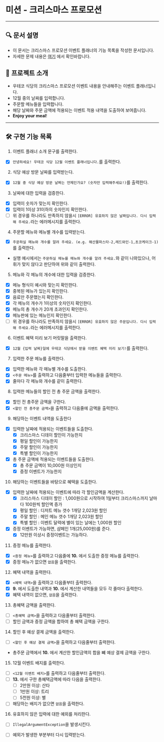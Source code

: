 # 미션 - 크리스마스 프로모션

---

## 🔍 문서 설명

- 이 문서는 크리스마스 프로모션 이벤트 플래너의 기능 목록을 작성한 문서입니다.
- 자세한 문제 내용은 [여기](https://github.com/jy016011/java-christmas-6-jy016011/blob/main/README.md) 에서 확인바랍니다.

## 🚀 프로젝트 소개

- 우테코 식당의 크리스마스 프로모션 이벤트 내용을 안내해주는 이벤트 플래너입니다.
- 12월 중의 날짜를 입력합니다.
- 주문할 메뉴들을 입력합니다.
- 해당 날짜와 주문 금액에 적용되는 이벤트 적용 내역을 도출하여 보여줍니다.
- **Enjoy your meal**!

---

## 🛠 구현 기능 목록

1. 이벤트 플래너 소개 문구를 출력한다.

- [X] `안녕하세요! 우테코 식당 12월 이벤트 플래너입니다.`를 출력한다.

2. 식당 예상 방문 날짜를 입력받는다.

- [X] `12월 중 식당 예상 방문 날짜는 언제인가요? (숫자만 입력해주세요!)`를 출력한다.

3. 날짜에 대한 입력을 검증한다.

- [X] 입력이 숫자가 맞는지 확인한다.
- [X] 입력이 1이상 31이하의 숫자인지 확인한다.
- [ ] 위 경우를 하나라도 만족하지 않을시 `[ERROR] 유효하지 않은 날짜입니다. 다시 입력해 주세요.`라는 에러메시지를 출력한다.

4. 주문할 메뉴와 메뉴별 개수를 입력받는다.

- [X] `주문하실 메뉴와 개수를 알려 주세요. (e.g. 해산물파스타-2,레드와인-1,초코케이크-1)`를 출력한다.
- 실행 예시에서는 `주문하실 메뉴를 메뉴와 개수를 알려 주세요.`와 같이 나와있으나, 어휘가 맞지 않다고 판단하여 위와 같이 출력한다.

5. 메뉴와 각 메뉴의 개수에 대한 입력을 검증한다.

- [X] 메뉴 형식이 예시와 맞는지 확인한다.
- [X] 중복된 메뉴가 있는지 확인한다.
- [X] 음료만 주문했는지 확인한다.
- [X] 각 메뉴의 개수가 1이상의 숫자인지 확인한다.
- [X] 메뉴의 총 개수가 20개 초과인지 확인한다.
- [X] 메뉴판에 있는 메뉴인지 확인한다.
- [ ] 위 경우를 하나라도 만족하지 않을시 `[ERROR] 유효하지 않은 주문입니다. 다시 입력해 주세요.`라는 에러메시지를 출력한다.

6. 이벤트 혜택 미리 보기 머릿말을 출력한다.

- [X] `12월 {입력 날짜}일에 우테코 식당에서 받을 이벤트 혜택 미리 보기!`를 출력한다.

7. 입력한 주문 메뉴를 출력한다.

- [X] 입력한 메뉴와 각 매뉴별 개수를 도출한다.
- [X] `<주문 메뉴>`를 출력하고 다음줄부터 입력한 메뉴들을 출력한다.
- [X] 줄마다 각 메뉴와 개수를 같이 출력한다.

8. 입력한 메뉴들의 할인 전 총 주문 금액을 출력한다.

- [X] 할인 전 총주문 금액을 구한다.
- [X] `<할인 전 총주문 금액>`을 출력하고 다음줄에 금액을 출력한다.

9. 해당하는 이벤트 내역을 도출한다

- [X] 입력한 날짜에 적용되는 이벤트들을 도출한다.
    - [X] 크리스마스 디데이 할인이 가능한지
    - [X] 평일 할인이 가능한지
    - [X] 주말 할인이 가능한지
    - [X] 특별 할인이 가능한지
- [X] 총 주문 금액에 적용되는 이벤트들을 도출한다.
    - [X] 총 주문 금액이 10,000원 이상인지
    - [X] 증정 이벤트가 가능한지

10. 해당하는 이벤트들을 바탕으로 혜택을 도출한다.

- [X] 입력한 날짜에 적용되는 이벤트에 따라 각 할인금액을 계산한다.
    - [X] 크리스마스 디데이 할인 : 1,000원으로 시작하여 1일부터 크리스마스까지 날마다 100원씩 할인액 증가
    - [X] 평일 할인 : 디저트 메뉴 갯수 1개당 2,023원 할인
    - [X] 주말 할인 : 메인 메뉴 갯수 1개당 2,023원 할인
    - [X] 특별 할인 : 이벤트 달력에 별이 있는 날에는 1,000원 할인
- [X] 증정 이벤트가 가능하면, 샴페인 1개(25,000원)를 준다.
    - [X] 12만원 이상시 증정이벤트는 가능하다.

11. 증정 메뉴를 출력한다.

- [X] `<증정 메뉴>`를 출력하고 다음줄에 **10.** 에서 도출한 증정 메뉴를 출력한다.
- [X] 증정 메뉴가 없으면 `없음`을 출력한다.

12. 혜택 내역을 출력한다.

- [X] `<혜택 내역>`을 출력하고 다음줄부터 출력한다.
- [X] **9.** 에서 도출한 내역과 **10.** 에서 계산한 내역들을 모두 각 줄마다 출력한다.
- [X] 혜택 내역이 없으면, `없음`을 출력한다.

13. 총혜택 금액을 출력한다.

- [ ] `<총혜택 금액>`을 출력하고 다음줄부터 출력한다.
- [ ] 할인 금액과 증정 금액을 합하여 총 혜택 금액을 구한다.

14. 할인 후 예상 결제 금액을 출력한다.

- [ ] `<할인 후 예상 결제 금액>`을 출력하고 다음줄부터 출력한다.
- 총주문 금액에서 **10.** 에서 계산한 할인금액의 합을 뺴 예상 결제 금액을 구한다.

15. 12월 이벤트 배지를 출력한다.

- [ ] `<12월 이벤트 배지>`를 출력하고 다음줄부터 출력한다.
- [ ] **13.** 에서 구한 총혜택금액에 따라 다음을 출력한다.
    - [ ] 2만원 이상: 산타
    - [ ] 1만원 이상: 트리
    - [ ] 5천원 이상: 별
- [ ] 해당하는 배지가 없으면 `없음`을 출력한다.

16. 유효하지 않은 입력에 대한 예외를 처리한다.

- [ ] `IllegalArgumentException`을 발생시킨다.
- [ ] 예외가 발생한 부분부터 다시 입력받는다.


